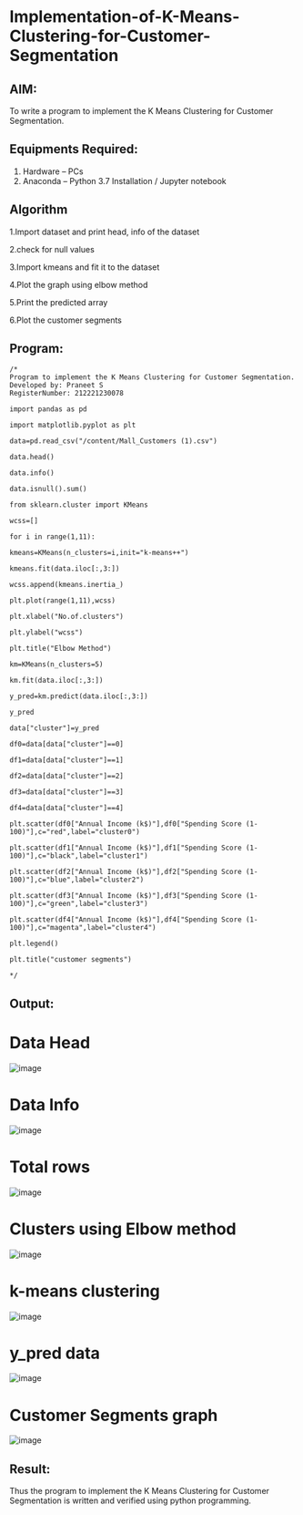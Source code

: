 # Implementation-of-K-Means-Clustering-for-Customer-Segmentation

## AIM:
To write a program to implement the K Means Clustering for Customer Segmentation.

## Equipments Required:
1. Hardware – PCs
2. Anaconda – Python 3.7 Installation / Jupyter notebook

## Algorithm
1.Import dataset and print head, info of the dataset

2.check for null values

3.Import kmeans and fit it to the dataset

4.Plot the graph using elbow method

5.Print the predicted array

6.Plot the customer segments

## Program:
```
/*
Program to implement the K Means Clustering for Customer Segmentation.
Developed by: Praneet S
RegisterNumber: 212221230078
```
```
import pandas as pd

import matplotlib.pyplot as plt

data=pd.read_csv("/content/Mall_Customers (1).csv")

data.head()

data.info()

data.isnull().sum()

from sklearn.cluster import KMeans

wcss=[]

for i in range(1,11):

kmeans=KMeans(n_clusters=i,init="k-means++")

kmeans.fit(data.iloc[:,3:])

wcss.append(kmeans.inertia_)

plt.plot(range(1,11),wcss)

plt.xlabel("No.of.clusters")

plt.ylabel("wcss")

plt.title("Elbow Method")

km=KMeans(n_clusters=5)

km.fit(data.iloc[:,3:])

y_pred=km.predict(data.iloc[:,3:])

y_pred

data["cluster"]=y_pred

df0=data[data["cluster"]==0]

df1=data[data["cluster"]==1]

df2=data[data["cluster"]==2]

df3=data[data["cluster"]==3]

df4=data[data["cluster"]==4]

plt.scatter(df0["Annual Income (k$)"],df0["Spending Score (1-100)"],c="red",label="cluster0")

plt.scatter(df1["Annual Income (k$)"],df1["Spending Score (1-100)"],c="black",label="cluster1")

plt.scatter(df2["Annual Income (k$)"],df2["Spending Score (1-100)"],c="blue",label="cluster2")

plt.scatter(df3["Annual Income (k$)"],df3["Spending Score (1-100)"],c="green",label="cluster3")

plt.scatter(df4["Annual Income (k$)"],df4["Spending Score (1-100)"],c="magenta",label="cluster4")

plt.legend()

plt.title("customer segments")

*/
```

## Output:
# Data Head
![image](https://github.com/poojaanbu0/Implementation-of-K-Means-Clustering-for-Customer-Segmentation/assets/119390329/d1464b78-a213-4899-a6a6-961efcfe69c4)

# Data Info
![image](https://github.com/poojaanbu0/Implementation-of-K-Means-Clustering-for-Customer-Segmentation/assets/119390329/7d205035-e45b-413c-8b44-f27bba77d7d8)

# Total rows
![image](https://github.com/poojaanbu0/Implementation-of-K-Means-Clustering-for-Customer-Segmentation/assets/119390329/1d43c7b3-9a09-4bb2-8c6c-4046b5d9e4e6)

# Clusters using Elbow method
![image](https://github.com/poojaanbu0/Implementation-of-K-Means-Clustering-for-Customer-Segmentation/assets/119390329/489a603d-fce5-4434-8d99-e4fb302730e1)

# k-means clustering
![image](https://github.com/poojaanbu0/Implementation-of-K-Means-Clustering-for-Customer-Segmentation/assets/119390329/8f76f12f-b6b1-4d48-8fad-115b42a385a1)

# y_pred data
![image](https://github.com/poojaanbu0/Implementation-of-K-Means-Clustering-for-Customer-Segmentation/assets/119390329/e6c389a8-1152-47cf-89d5-f3126b2e0e16)

# Customer Segments graph
![image](https://github.com/poojaanbu0/Implementation-of-K-Means-Clustering-for-Customer-Segmentation/assets/119390329/0405c1ef-6c0a-4cd7-9f43-7114f26b0cc7)

## Result:
Thus the program to implement the K Means Clustering for Customer Segmentation is written and verified using python programming.
